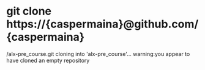 # git clone https://{caspermaina}@github.com/{caspermaina}
/alx-pre_course.git
cloning into 'alx-pre_course'...
warning:you appear to have cloned an empty repository

